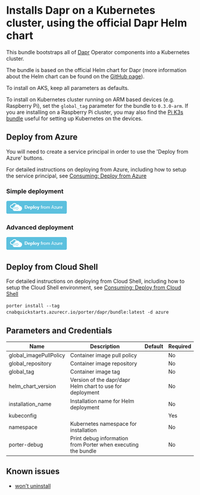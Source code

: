 # Installs Dapr on a Kubernetes cluster, using the official Dapr Helm chart

This bundle bootstraps all of [Dapr](https://dapr.io/) Operator components into a Kubernetes cluster.

The bundle is based on the official Helm chart for Dapr (more information about the Helm chart can be found on the [GitHub page](https://github.com/dapr/dapr/tree/master/charts/dapr)).

To install on AKS, keep all parameters as defaults.

To install on Kubernetes cluster running on ARM based devices (e.g. Raspberry Pi), set the `global_tag` parameter for the bundle to `0.3.0-arm`. If you are installing on a Raspberry Pi cluster, you may also find the [Pi K3s bundle](https://github.com/Azure/azure-cnab-quickstarts/tree/master/porter/pi-k-three-s) useful for setting up Kubernetes on the devices.

## Deploy from Azure


You will need to create a service principal in order to use the 'Deploy from Azure' buttons.


For detailed instructions on deploying from Azure, including how to setup the service principal, see [Consuming: Deploy from Azure](../../docs/consuming.md#deploy-from-azure)

### Simple deployment


<a href="https://portal.azure.com/#create/Microsoft.Template/uri/https%3A%2F%2Fraw.githubusercontent.com%2FAzure%2Fazure-cnab-quickstarts%2Fmaster%2Fporter%2Fdapr%2Fazuredeploy-simple.json" target="_blank"><img src="https://raw.githubusercontent.com/endjin/CNAB.Quickstarts/master/images/Deploy-from-Azure.png"/></a>

### Advanced deployment


<a href="https://portal.azure.com/#create/Microsoft.Template/uri/https%3A%2F%2Fraw.githubusercontent.com%2FAzure%2Fazure-cnab-quickstarts%2Fmaster%2Fporter%2Fdapr%2Fazuredeploy-advanced.json" target="_blank"><img src="https://raw.githubusercontent.com/endjin/CNAB.Quickstarts/master/images/Deploy-from-Azure.png"/></a>


## Deploy from Cloud Shell


For detailed instructions on deploying from Cloud Shell, including how to setup the Cloud Shell environment, see [Consuming: Deploy from Cloud Shell](../../docs/consuming.md#deploy-from-cloud-shell)


```porter install --tag cnabquickstarts.azurecr.io/porter/dapr/bundle:latest -d azure```


## Parameters and Credentials

 | Name | Description | Default | Required | 
 | --- | --- | --- | --- | 
 | global_imagePullPolicy | Container image pull policy |  | No
global_repository | Container image repository |  | No
global_tag | Container image tag |  | No
helm_chart_version | Version of the dapr/dapr Helm chart to use for deployment |  | No
installation_name | Installation name for Helm deployment |  | No
kubeconfig |  |  | Yes
namespace | Kubernetes namespace for installation |  | No
porter-debug | Print debug information from Porter when executing the bundle |  | No | 


## Known issues

- [won't uninstall](https://github.com/Azure/azure-cnab-quickstarts/issues/42)